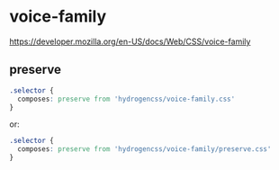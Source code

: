 # voice-family

https://developer.mozilla.org/en-US/docs/Web/CSS/voice-family

## preserve
```css
.selector {
  composes: preserve from 'hydrogencss/voice-family.css'
}
```

or:
```css
.selector {
  composes: preserve from 'hydrogencss/voice-family/preserve.css'
}
```

